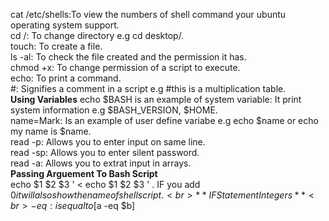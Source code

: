 cat /etc/shells:To view the numbers of shell command your ubuntu operating system support.<br>
cd /: To change directory e.g cd desktop/.<br>
touch: To create a file.<br>
ls -al: To check the file created and the permission it has.<br>
chmod +x: To change permission of a script to execute.<br>
echo: To print a command.<br>
#: Signifies a comment in a script e.g #this is a multiplication table.<br>
**Using Variables**
echo $BASH is an example of system variable: It print system information e.g $BASH_VERSION, $HOME.<br>
name=Mark: Is an example of user define variabe e.g echo $name or echo my name is $name.<br>
read -p: Allows you to enter input on same line.<br>
read -sp: Allows you to enter silent password.<br>
read -a: Allows you to extrat input in arrays.<br>
**Passing Arguement To Bash Script**<br>
echo $1 $2 $3 ' < echo $1 $2  $3 ' . IF you add $0 it will also show the name of shell script.<br>
**IF Statement Integers**<br>
-eq: is equal to [$a -eq $b]
